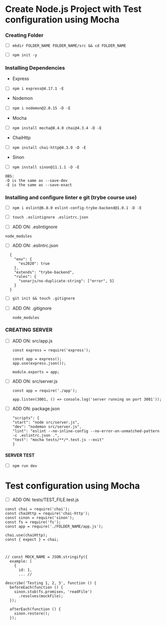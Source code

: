 # Create Node.js Project with Test configuration using Mocha

### Creating Folder
- [ ] ```mkdir FOLDER_NAME FOLDER_NAME/src && cd FOLDER_NAME```

- [ ] ```npm init -y```

### Installing Dependencies
- Express
- [ ] ```npm i express@4.17.1 -E```
- Nodemon
- [ ] ```npm i nodemon@2.0.15 -D -E```
- Mocha
- [ ] ```npm install mocha@8.4.0 chai@4.3.4 -D -E```
- ChaiHttp
- [ ] ```npm install chai-http@4.3.0 -D -E```
- Sinon
- [ ] ```npm install sinon@11.1.1 -D -E```
      
```
OBS:
-D is the same as --save-dev
-E is the same as --save-exact
```

### Installing and configure linter e git (trybe course use)
- [ ] ```npm i eslint@6.8.0 eslint-config-trybe-backend@1.0.1 -D -E```

- [ ] ```touch .eslintignore .eslintrc.json```

- [ ] ADD ON: .eslintignore
 ```
node_modules
```

- [ ] ADD ON: .eslintrc.json
```
  {
    "env": {
      "es2020": true
    },
    "extends": "trybe-backend",
    "rules": {
      "sonarjs/no-duplicate-string": ["error", 5]
    }
  }
```

- [ ] ```git init && touch .gitignore```

- [ ] ADD ON: .gitignore
  ```
  node_modules
  ```

### CREATING SERVER
- [ ] ADD ON: src/app.js
  ```
  const express = require('express');

  const app = express();
  app.use(express.json());

  module.exports = app;
  ```

- [ ] ADD ON: src/server.js
  ```
  const app = require('./app');

  app.listen(3001, () => console.log('server running on port 3001'));
  ```

- [ ] ADD ON: package.json
  ```
  "scripts": {
  "start": "node src/server.js",
  "dev": "nodemon src/server.js",
  "lint": "eslint --no-inline-config --no-error-on-unmatched-pattern -c .eslintrc.json .",
  "test": "mocha tests/**/*.test.js --exit"
  }
  ```

#### SERVER TEST
- [ ] ```npm run dev```


# Test configuration using Mocha
- [ ] ADD ON: tests/TEST_FILE.test.js
```
const chai = require('chai');
const chaiHttp = require('chai-http');
const sinon = require('sinon');
const fs = require('fs');
const app = require('./FOLDER_NAME/app.js');

chai.use(chaiHttp);
const { expect } = chai;



// const MOCK_NAME = JSON.stringify({ 
  example: [
    {
      id: 1,
      ... //

describe('Testing 1, 2, 3', function () {
  beforeEach(function () {
    sinon.stub(fs.promises, 'readFile')
      .resolves(mockFile);
  });

  afterEach(function () {
    sinon.restore();
  });


```
